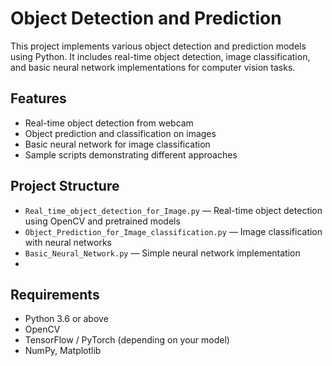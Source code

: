 # Object Detection and Prediction

This project implements various object detection and prediction models using Python. It includes real-time object detection, image classification, and basic neural network implementations for computer vision tasks.

## Features

- Real-time object detection from webcam   
- Object prediction and classification on images  
- Basic neural network for image classification  
- Sample scripts demonstrating different approaches

## Project Structure

- `Real_time_object_detection_for_Image.py` — Real-time object detection using OpenCV and pretrained models  
- `Object_Prediction_for_Image_classification.py` — Image classification with neural networks  
- `Basic_Neural_Network.py` — Simple neural network implementation
- 
## Requirements

- Python 3.6 or above  
- OpenCV  
- TensorFlow / PyTorch (depending on your model)  
- NumPy, Matplotlib
